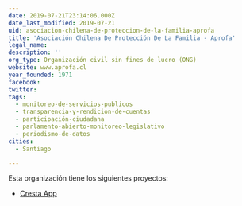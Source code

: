 ```yaml
---
date: 2019-07-21T23:14:06.000Z
date_last_modified: 2019-07-21
uid: asociacion-chilena-de-proteccion-de-la-familia-aprofa
title: 'Asociación Chilena De Protección De La Familia - Aprofa'
legal_name: 
description: ''
org_type: Organización civil sin fines de lucro (ONG)
website: www.aprofa.cl
year_founded: 1971
facebook: 
twitter: 
tags:
  - monitoreo-de-servicios-publicos
  - transparencia-y-rendicion-de-cuentas
  - participación-ciudadana
  - parlamento-abierto-monitoreo-legislativo
  - periodismo-de-datos
cities: 
  - Santiago

---
```


Esta organización tiene los siguientes proyectos:

- [Cresta App](/proyectos/cresta-app)
